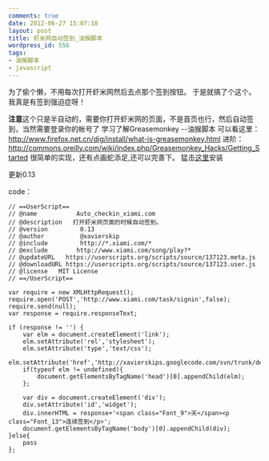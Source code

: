 ```yaml
---
comments: true
date: 2012-06-27 15:07:18
layout: post
title: 虾米网自动签到_油猴脚本
wordpress_id: 556
tags:
- 油猴脚本
- javascript
---
```


为了偷个懒，不用每次打开虾米网然后去点那个签到按钮。
于是就搞了个这个。
我真是有签到强迫症呀！

**注意**这个只是半自动的，需要你打开虾米网的页面，不是首页也行，然后自动签到，当然需要登录你的帐号了
学习了解Greasemonkey --油猴脚本 可以看这里：http://www.firefox.net.cn/dig/install/what-is-greasemonkey.html
进阶：http://commons.oreilly.com/wiki/index.php/Greasemonkey_Hacks/Getting_Started
很简单的实现，还有点画蛇添足,还可以完善下。
猛击[这里](http://userscripts.org/scripts/source/137123.user.js)安装



更新0.13


code：

    
    
    // ==UserScript==
    // @name           Auto_checkin_xiami.com
    // @description   打开虾米网页面的时候自动签到。
    // @version         0.13
    // @author          @xavierskip
    // @include         http://*.xiami.com/*
    // @exclude        http://www.xiami.com/song/play?*
    // @updateURL   https://userscripts.org/scripts/source/137123.meta.js
    // @downloadURL https://userscripts.org/scripts/source/137123.user.js     
    // @license	  MIT License
    // ==/UserScript==
    
    var require = new XMLHttpRequest();
    require.open('POST','http://www.xiami.com/task/signin',false);
    require.send(null);
    var response = require.responseText;
    
    if (response != '') {
    	var elm = document.createElement('link');
    	elm.setAttribute('rel','stylesheet');
    	elm.setAttribute('type','text/css');
    	elm.setAttribute('href','http://xavierskips.googlecode.com/svn/trunk/debug.css');
    	if(typeof elm != undefined){
    		document.getElementsByTagName('head')[0].appendChild(elm);
    	};
    
    	var div = document.createElement('div');
    	div.setAttribute('id','widget');
    	div.innerHTML = response+'<span class="Font_9">天</span><p class="Font_13">连续签到</p>';
    	document.getElementsByTagName('body')[0].appendChild(div);
    }else{
    	pass
    };
    
